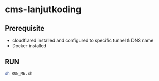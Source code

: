 # cms-lanjutkoding

## Prerequisite

- cloudflared installed and configured to specific tunnel & DNS name
- Docker installed

## RUN

```bash
sh RUN_ME.sh
```
